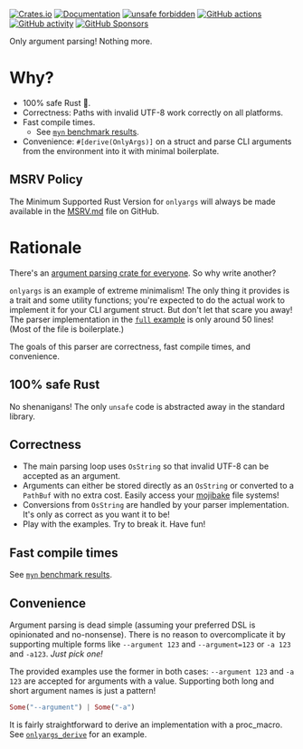 [![Crates.io](https://img.shields.io/crates/v/onlyargs)](https://crates.io/crates/onlyargs "Crates.io version")
[![Documentation](https://img.shields.io/docsrs/onlyargs)](https://docs.rs/onlyargs "Documentation")
[![unsafe forbidden](https://img.shields.io/badge/unsafe-forbidden-success.svg)](https://github.com/rust-secure-code/safety-dance/)
[![GitHub actions](https://img.shields.io/github/actions/workflow/status/parasyte/onlyargs/ci.yml?branch=main)](https://github.com/parasyte/onlyargs/actions "CI")
[![GitHub activity](https://img.shields.io/github/last-commit/parasyte/onlyargs)](https://github.com/parasyte/onlyargs/commits "Commit activity")
[![GitHub Sponsors](https://img.shields.io/github/sponsors/parasyte)](https://github.com/sponsors/parasyte "Sponsors")

Only argument parsing! Nothing more.

# Why?

- 100% safe Rust 🦀.
- Correctness: Paths with invalid UTF-8 work correctly on all platforms.
- Fast compile times.
  - See [`myn` benchmark results](https://github.com/parasyte/myn/blob/main/benchmarks.md).
- Convenience: `#[derive(OnlyArgs)]` on a struct and parse CLI arguments from the environment into it with minimal boilerplate.

## MSRV Policy

The Minimum Supported Rust Version for `onlyargs` will always be made available in the [MSRV.md](./MSRV.md) file on GitHub.


# Rationale

There's an [argument parsing crate for everyone](https://github.com/rosetta-rs/argparse-rosetta-rs). So why write another?

`onlyargs` is an example of extreme minimalism! The only thing it provides is a trait and some utility functions; you're expected to do the actual work to implement it for your CLI argument struct. But don't let that scare you away! The parser implementation in the [`full` example](./examples/full.rs) is only around 50 lines! (Most of the file is boilerplate.)

The goals of this parser are correctness, fast compile times, and convenience.

## 100% safe Rust

No shenanigans! The only `unsafe` code is abstracted away in the standard library.

## Correctness

- The main parsing loop uses `OsString` so that invalid UTF-8 can be accepted as an argument.
- Arguments can either be stored directly as an `OsString` or converted to a `PathBuf` with no extra cost. Easily access your [mojibake](https://en.wikipedia.org/wiki/Mojibake) file systems!
- Conversions from `OsString` are handled by your parser implementation. It's only as correct as you want it to be!
- Play with the examples. Try to break it. Have fun!

## Fast compile times

See [`myn` benchmark results](https://github.com/parasyte/myn/blob/main/benchmarks.md).

## Convenience

Argument parsing is dead simple (assuming your preferred DSL is opinionated and no-nonsense). There is no reason to overcomplicate it by supporting multiple forms like `--argument 123` and `--argument=123` or `-a 123` and `-a123`. _Just pick one!_

The provided examples use the former in both cases: `--argument 123` and `-a 123` are accepted for arguments with a value. Supporting both long and short argument names is just a pattern!

```rust
Some("--argument") | Some("-a")
```

It is fairly straightforward to derive an implementation with a proc_macro. See [`onlyargs_derive`](./onlyargs_derive) for an example.
